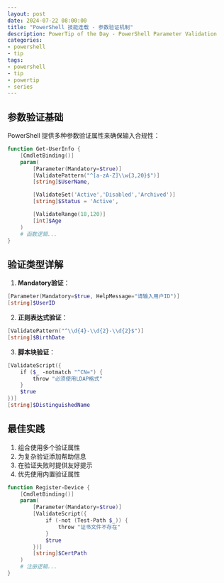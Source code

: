 ```yaml
---
layout: post
date: 2024-07-22 08:00:00
title: "PowerShell 技能连载 - 参数验证机制"
description: PowerTip of the Day - PowerShell Parameter Validation
categories:
- powershell
- tip
tags:
- powershell
- tip
- powertip
- series
---
```


## 参数验证基础

PowerShell 提供多种参数验证属性来确保输入合规性：

```powershell
function Get-UserInfo {
    [CmdletBinding()]
    param(
        [Parameter(Mandatory=$true)]
        [ValidatePattern("^[a-zA-Z]\\w{3,20}$")]
        [string]$UserName,

        [ValidateSet('Active','Disabled','Archived')]
        [string]$Status = 'Active',

        [ValidateRange(18,120)]
        [int]$Age
    )
    # 函数逻辑...
}
```

## 验证类型详解

1. **Mandatory验证**：
```powershell
[Parameter(Mandatory=$true, HelpMessage="请输入用户ID")]
[string]$UserID
```

2. **正则表达式验证**：
```powershell
[ValidatePattern("^\\d{4}-\\d{2}-\\d{2}$")]
[string]$BirthDate
```

3. **脚本块验证**：
```powershell
[ValidateScript({
    if ($_ -notmatch "^CN=") { 
        throw "必须使用LDAP格式"
    }
    $true
})]
[string]$DistinguishedName
```

## 最佳实践
1. 组合使用多个验证属性
2. 为复杂验证添加帮助信息
3. 在验证失败时提供友好提示
4. 优先使用内置验证属性

```powershell
function Register-Device {
    [CmdletBinding()]
    param(
        [Parameter(Mandatory=$true)]
        [ValidateScript({
            if (-not (Test-Path $_)) {
                throw "证书文件不存在"
            }
            $true
        })]
        [string]$CertPath
    )
    # 注册逻辑...
}
```